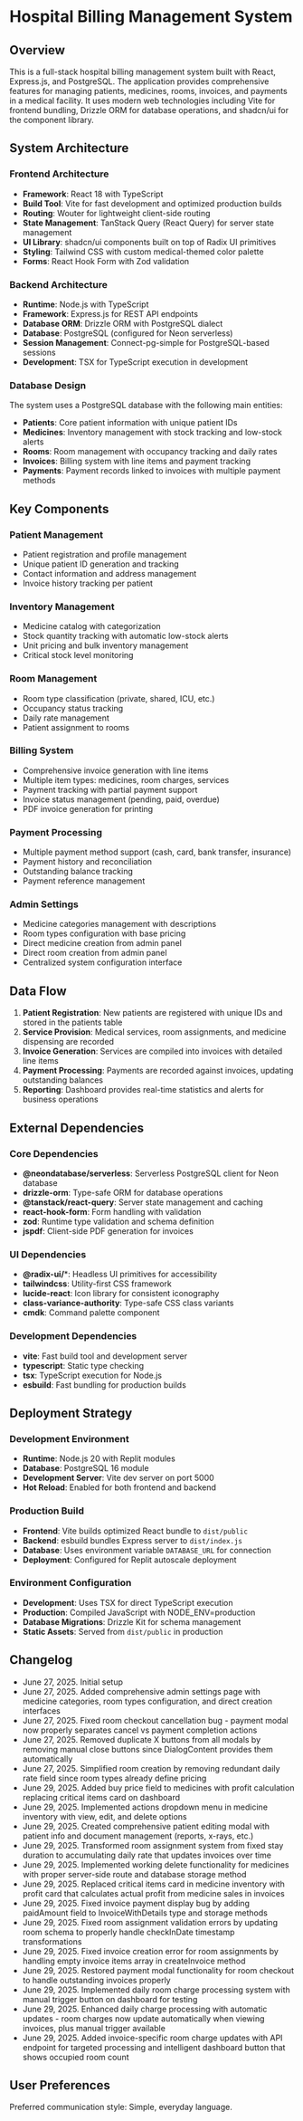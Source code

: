 # Hospital Billing Management System

## Overview

This is a full-stack hospital billing management system built with React, Express.js, and PostgreSQL. The application provides comprehensive features for managing patients, medicines, rooms, invoices, and payments in a medical facility. It uses modern web technologies including Vite for frontend bundling, Drizzle ORM for database operations, and shadcn/ui for the component library.

## System Architecture

### Frontend Architecture
- **Framework**: React 18 with TypeScript
- **Build Tool**: Vite for fast development and optimized production builds
- **Routing**: Wouter for lightweight client-side routing
- **State Management**: TanStack Query (React Query) for server state management
- **UI Library**: shadcn/ui components built on top of Radix UI primitives
- **Styling**: Tailwind CSS with custom medical-themed color palette
- **Forms**: React Hook Form with Zod validation

### Backend Architecture
- **Runtime**: Node.js with TypeScript
- **Framework**: Express.js for REST API endpoints
- **Database ORM**: Drizzle ORM with PostgreSQL dialect
- **Database**: PostgreSQL (configured for Neon serverless)
- **Session Management**: Connect-pg-simple for PostgreSQL-based sessions
- **Development**: TSX for TypeScript execution in development

### Database Design
The system uses a PostgreSQL database with the following main entities:
- **Patients**: Core patient information with unique patient IDs
- **Medicines**: Inventory management with stock tracking and low-stock alerts
- **Rooms**: Room management with occupancy tracking and daily rates
- **Invoices**: Billing system with line items and payment tracking
- **Payments**: Payment records linked to invoices with multiple payment methods

## Key Components

### Patient Management
- Patient registration and profile management
- Unique patient ID generation and tracking
- Contact information and address management
- Invoice history tracking per patient

### Inventory Management
- Medicine catalog with categorization
- Stock quantity tracking with automatic low-stock alerts
- Unit pricing and bulk inventory management
- Critical stock level monitoring

### Room Management
- Room type classification (private, shared, ICU, etc.)
- Occupancy status tracking
- Daily rate management
- Patient assignment to rooms

### Billing System
- Comprehensive invoice generation with line items
- Multiple item types: medicines, room charges, services
- Payment tracking with partial payment support
- Invoice status management (pending, paid, overdue)
- PDF invoice generation for printing

### Payment Processing
- Multiple payment method support (cash, card, bank transfer, insurance)
- Payment history and reconciliation
- Outstanding balance tracking
- Payment reference management

### Admin Settings
- Medicine categories management with descriptions
- Room types configuration with base pricing
- Direct medicine creation from admin panel
- Direct room creation from admin panel
- Centralized system configuration interface

## Data Flow

1. **Patient Registration**: New patients are registered with unique IDs and stored in the patients table
2. **Service Provision**: Medical services, room assignments, and medicine dispensing are recorded
3. **Invoice Generation**: Services are compiled into invoices with detailed line items
4. **Payment Processing**: Payments are recorded against invoices, updating outstanding balances
5. **Reporting**: Dashboard provides real-time statistics and alerts for business operations

## External Dependencies

### Core Dependencies
- **@neondatabase/serverless**: Serverless PostgreSQL client for Neon database
- **drizzle-orm**: Type-safe ORM for database operations
- **@tanstack/react-query**: Server state management and caching
- **react-hook-form**: Form handling with validation
- **zod**: Runtime type validation and schema definition
- **jspdf**: Client-side PDF generation for invoices

### UI Dependencies
- **@radix-ui/***: Headless UI primitives for accessibility
- **tailwindcss**: Utility-first CSS framework
- **lucide-react**: Icon library for consistent iconography
- **class-variance-authority**: Type-safe CSS class variants
- **cmdk**: Command palette component

### Development Dependencies
- **vite**: Fast build tool and development server
- **typescript**: Static type checking
- **tsx**: TypeScript execution for Node.js
- **esbuild**: Fast bundling for production builds

## Deployment Strategy

### Development Environment
- **Runtime**: Node.js 20 with Replit modules
- **Database**: PostgreSQL 16 module
- **Development Server**: Vite dev server on port 5000
- **Hot Reload**: Enabled for both frontend and backend

### Production Build
- **Frontend**: Vite builds optimized React bundle to `dist/public`
- **Backend**: esbuild bundles Express server to `dist/index.js`
- **Database**: Uses environment variable `DATABASE_URL` for connection
- **Deployment**: Configured for Replit autoscale deployment

### Environment Configuration
- **Development**: Uses TSX for direct TypeScript execution
- **Production**: Compiled JavaScript with NODE_ENV=production
- **Database Migrations**: Drizzle Kit for schema management
- **Static Assets**: Served from `dist/public` in production

## Changelog

- June 27, 2025. Initial setup
- June 27, 2025. Added comprehensive admin settings page with medicine categories, room types configuration, and direct creation interfaces
- June 27, 2025. Fixed room checkout cancellation bug - payment modal now properly separates cancel vs payment completion actions
- June 27, 2025. Removed duplicate X buttons from all modals by removing manual close buttons since DialogContent provides them automatically
- June 27, 2025. Simplified room creation by removing redundant daily rate field since room types already define pricing
- June 29, 2025. Added buy price field to medicines with profit calculation replacing critical items card on dashboard
- June 29, 2025. Implemented actions dropdown menu in medicine inventory with view, edit, and delete options
- June 29, 2025. Created comprehensive patient editing modal with patient info and document management (reports, x-rays, etc.)
- June 29, 2025. Transformed room assignment system from fixed stay duration to accumulating daily rate that updates invoices over time
- June 29, 2025. Implemented working delete functionality for medicines with proper server-side route and database storage method
- June 29, 2025. Replaced critical items card in medicine inventory with profit card that calculates actual profit from medicine sales in invoices
- June 29, 2025. Fixed invoice payment display bug by adding paidAmount field to InvoiceWithDetails type and storage methods
- June 29, 2025. Fixed room assignment validation errors by updating room schema to properly handle checkInDate timestamp transformations
- June 29, 2025. Fixed invoice creation error for room assignments by handling empty invoice items array in createInvoice method
- June 29, 2025. Restored payment modal functionality for room checkout to handle outstanding invoices properly
- June 29, 2025. Implemented daily room charge processing system with manual trigger button on dashboard for testing
- June 29, 2025. Enhanced daily charge processing with automatic updates - room charges now update automatically when viewing invoices, plus manual trigger available
- June 29, 2025. Added invoice-specific room charge updates with API endpoint for targeted processing and intelligent dashboard button that shows occupied room count

## User Preferences

Preferred communication style: Simple, everyday language.